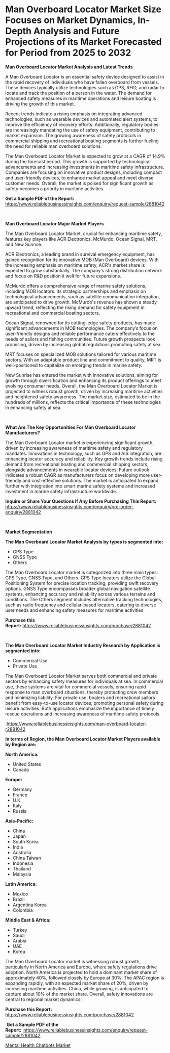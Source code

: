 <p><h1>Man Overboard Locator Market Size Focuses on Market Dynamics, In-Depth Analysis and Future Projections of its Market Forecasted for Period from 2025 to 2032</h1></p><p><strong>Man Overboard Locator Market Analysis and Latest Trends</strong></p>
<p><p>A Man Overboard Locator is an essential safety device designed to assist in the rapid recovery of individuals who have fallen overboard from vessels. These devices typically utilize technologies such as GPS, RFID, and radar to locate and track the position of a person in the water. The demand for enhanced safety measures in maritime operations and leisure boating is driving the growth of this market.</p><p>Recent trends indicate a rising emphasis on integrating advanced technologies, such as wearable devices and automated alert systems, to improve the efficiency of recovery efforts. Additionally, regulatory bodies are increasingly mandating the use of safety equipment, contributing to market expansion. The growing awareness of safety protocols in commercial shipping and recreational boating segments is further fueling the need for reliable man overboard solutions.</p><p>The Man Overboard Locator Market is expected to grow at a CAGR of 14.9% during the forecast period. This growth is supported by technological advancements and increasing investments in maritime safety infrastructure. Companies are focusing on innovative product designs, including compact and user-friendly devices, to enhance market appeal and meet diverse customer needs. Overall, the market is poised for significant growth as safety becomes a priority in maritime activities.</p></p>
<p><strong>Get a Sample PDF of the Report:&nbsp;</strong> <a href="https://www.reliablebusinessinsights.com/enquiry/request-sample/2881042?utm_campaign=3170&utm_medium=2&utm_source=Github&utm_content=ia&utm_term=12032025&utm_id=man-overboard-locator">https://www.reliablebusinessinsights.com/enquiry/request-sample/2881042</a></p>
<p>&nbsp;</p>
<p><strong>Man Overboard Locator Major Market Players</strong></p>
<p><p>The Man Overboard Locator Market, crucial for enhancing maritime safety, features key players like ACR Electronics, McMurdo, Ocean Signal, MRT, and New Sunrise. </p><p>ACR Electronics, a leading brand in survival emergency equipment, has gained recognition for its innovative MOB (Man Overboard) devices. With the increasing emphasis on maritime safety, ACR's market share is expected to grow substantially. The company's strong distribution network and focus on R&D position it well for future expansions.</p><p>McMurdo offers a comprehensive range of marine safety solutions, including MOB locators. Its strategic partnerships and emphasis on technological advancements, such as satellite communication integration, are anticipated to drive growth. McMurdo's revenue has shown a steady upward trend, reflecting the rising demand for safety equipment in recreational and commercial boating sectors.</p><p>Ocean Signal, renowned for its cutting-edge safety products, has made significant advancements in MOB technologies. The company’s focus on user-friendly designs and reliable performance caters effectively to the needs of sailors and fishing communities. Future growth prospects look promising, driven by increasing global regulations promoting safety at sea.</p><p>MRT focuses on specialized MOB solutions tailored for various maritime sectors. With an adaptable product line and commitment to quality, MRT is well-positioned to capitalize on emerging trends in marine safety. </p><p>New Sunrise has entered the market with innovative solutions, aiming for growth through diversification and enhancing its product offerings to meet evolving consumer needs. Overall, the Man Overboard Locator Market is projected to witness robust growth, driven by increasing maritime activities and heightened safety awareness. The market size, estimated to be in the hundreds of millions, reflects the critical importance of these technologies in enhancing safety at sea.</p></p>
<p>&nbsp;</p>
<p><strong>What Are The Key Opportunities For Man Overboard Locator Manufacturers?</strong></p>
<p><p>The Man Overboard Locator market is experiencing significant growth, driven by increasing awareness of maritime safety and regulatory mandates. Innovations in technology, such as GPS and AIS integration, are enhancing locator accuracy and reliability. Key growth trends include rising demand from recreational boating and commercial shipping sectors, alongside advancements in wearable locator devices. Future outlook indicates a robust CAGR as manufacturers focus on developing more user-friendly and cost-effective solutions. The market is anticipated to expand further with integration into smart marine safety systems and increased investment in marine safety infrastructure worldwide.</p></p>
<p><strong>Inquire or Share Your Questions If Any Before Purchasing This Report:</strong> <a href="https://www.reliablebusinessinsights.com/enquiry/pre-order-enquiry/2881042?utm_campaign=3170&utm_medium=2&utm_source=Github&utm_content=ia&utm_term=12032025&utm_id=man-overboard-locator">https://www.reliablebusinessinsights.com/enquiry/pre-order-enquiry/2881042</a></p>
<p>&nbsp;</p>
<p><strong>Market Segmentation</strong></p>
<p><strong>The Man Overboard Locator Market Analysis by types is segmented into:</strong></p>
<p><ul><li>GPS Type</li><li>GNSS Type</li><li>Others</li></ul></p>
<p><p>The Man Overboard Locator market is categorized into three main types: GPS Type, GNSS Type, and Others. GPS Type locators utilize the Global Positioning System for precise location tracking, providing swift recovery options. GNSS Type encompasses broader global navigation satellite systems, enhancing accuracy and reliability across various terrains and conditions. The Others segment includes alternative tracking technologies, such as radio frequency and cellular-based locators, catering to diverse user needs and enhancing safety measures for maritime activities.</p></p>
<p><strong>Purchase this Report:&nbsp;</strong><a href="https://www.reliablebusinessinsights.com/purchase/2881042?utm_campaign=3170&utm_medium=2&utm_source=Github&utm_content=ia&utm_term=12032025&utm_id=man-overboard-locator">https://www.reliablebusinessinsights.com/purchase/2881042</a></p>
<p>&nbsp;</p>
<p><strong>The Man Overboard Locator Market Industry Research by Application is segmented into:</strong></p>
<p><ul><li>Commercial Use</li><li>Private Use</li></ul></p>
<p><p>The Man Overboard Locator Market serves both commercial and private sectors by enhancing safety measures for individuals at sea. In commercial use, these systems are vital for commercial vessels, ensuring rapid response to man overboard situations, thereby protecting crew members and minimizing liability. For private use, boaters and recreational sailors benefit from easy-to-use locator devices, promoting personal safety during leisure activities. Both applications emphasize the importance of timely rescue operations and increasing awareness of maritime safety protocols.</p></p>
<p><a href="https://www.reliablebusinessinsights.com/man-overboard-locator-r2881042?utm_campaign=3170&utm_medium=2&utm_source=Github&utm_content=ia&utm_term=12032025&utm_id=man-overboard-locator">&nbsp;https://www.reliablebusinessinsights.com/man-overboard-locator-r2881042</a></p>
<p><strong>In terms of Region, the Man Overboard Locator Market Players available by Region are:</strong></p>
<p>
    <p> <strong> North America: </strong>
        <ul>
            <li>United States</li>
            <li>Canada</li>
        </ul>
        </p> 
    <p> <strong> Europe: </strong>
        <ul>
            <li>Germany</li>
            <li>France</li>
            <li>U.K.</li>
            <li>Italy</li>
            <li>Russia</li>
        </ul>
        </p> 
    <p> <strong> Asia-Pacific: </strong>
        <ul>
            <li>China</li>
            <li>Japan</li>
            <li>South Korea</li>
            <li>India</li>
            <li>Australia</li>
            <li>China Taiwan</li>
            <li>Indonesia</li>
            <li>Thailand</li>
            <li>Malaysia</li>
        </ul>
        </p> 
    <p> <strong> Latin America: </strong>
        <ul>
            <li>Mexico</li>
            <li>Brazil</li>
            <li>Argentina Korea</li>
            <li>Colombia</li>
        </ul>
        </p> 
    <p> <strong> Middle East & Africa: </strong>
        <ul>
            <li>Turkey</li>
            <li>Saudi</li>
            <li>Arabia</li>
            <li>UAE</li>
            <li>Korea</li>
        </ul>
    </p>
    </p>
<p><p>The Man Overboard Locator market is witnessing robust growth, particularly in North America and Europe, where safety regulations drive adoption. North America is projected to hold a dominant market share of approximately 40%, followed closely by Europe at 30%. The APAC region is expanding rapidly, with an expected market share of 20%, driven by increasing maritime activities. China, while growing, is anticipated to capture about 10% of the market share. Overall, safety innovations are central to regional market dynamics.</p></p>
<p><strong>Purchase this Report: </strong><a href="https://www.reliablebusinessinsights.com/purchase/2881042?utm_campaign=3170&utm_medium=2&utm_source=Github&utm_content=ia&utm_term=12032025&utm_id=man-overboard-locator">https://www.reliablebusinessinsights.com/purchase/2881042</a></p>
<p>&nbsp;<strong>Get a Sample PDF of the Report:&nbsp;&nbsp;</strong><a href="https://www.reliablebusinessinsights.com/enquiry/request-sample/2881042?utm_campaign=3170&utm_medium=2&utm_source=Github&utm_content=ia&utm_term=12032025&utm_id=man-overboard-locator">https://www.reliablebusinessinsights.com/enquiry/request-sample/2881042</a></p>
<p><strong></strong></p>
<p><p><a href="https://github.com/lashaunm5st/Market-Research-Report-List-1/blob/main/mental-health-chatbots-market.md?utm_campaign=3170&utm_medium=2&utm_source=Github&utm_content=ia&utm_term=12032025&utm_id=man-overboard-locator">Mental Health Chatbots Market</a></p></p>